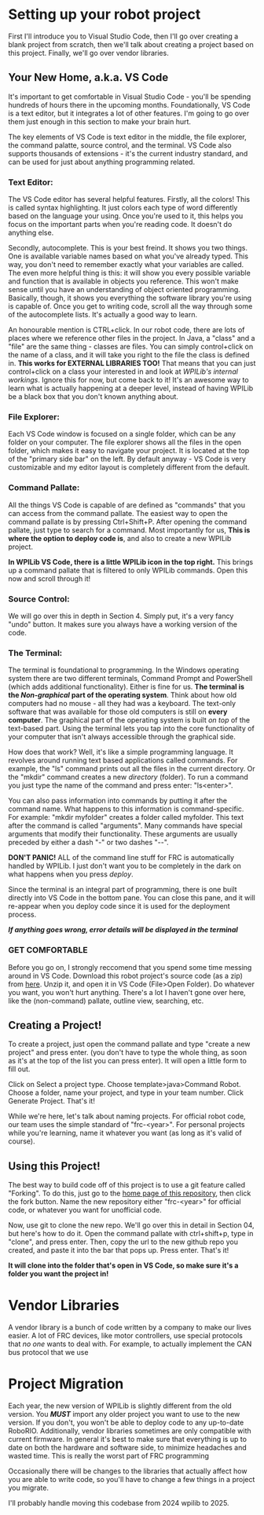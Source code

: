 # Setting up your robot project
First I'll introduce you to Visual Studio Code, then I'll go over creating a blank project from scratch, then we'll talk about creating a project based on this project. Finally, we'll go over vendor libraries.
## Your New Home, a.k.a. VS Code
It's important to get comfortable in Visual Studio Code - you'll be spending hundreds of hours there in the upcoming months. Foundationally, VS Code is a text editor, but it integrates a lot of other features. I'm going to go over them just enough in this section to make your brain hurt.

The key elements of VS Code is text editor in the middle, the file explorer, the command palatte, source control, and the terminal. VS Code also supports thousands of extensions - it's the current industry standard, and can be used for just about anything programming related.

### Text Editor:
The VS Code editor has several helpful features. Firstly, all the colors! This is called syntax highlighting. It just colors each type of word differently based on the language your using. Once you're used to it, this helps you focus on the important parts when you're reading code. It doesn't do anything else.

Secondly, autocomplete. This is your best freind. It shows you two things. One is available variable names based on what you've already typed. This way, you don't need to remember exactly what your variables are called. The even more helpful thing is this: it will show you every possible variable and function that is available in objects you reference. This won't make sense until you have an understanding of object oriented programming. Basically, though, it shows you everything the software library you're using is capable of. Once you get to writing code, scroll all the way through some of the autocomplete lists. It's actually a good way to learn.

An honourable mention is CTRL+click. In our robot code, there are lots of places where we reference other files in the project. In Java, a "class" and a "file" are the same thing - classes are files. You can simply control+click on the name of a class, and it will take you right to the file the class is defined in. **This works for EXTERNAL LIBRARIES TOO!** That means that you can just control+click on a class your interested in and look at *WPILib's internal workings*. Ignore this for now, but come back to it! It's an awesome way to learn what is actually happening at a deeper level, instead of having WPILib be a black box that you don't known anything about.

### File Explorer:
Each VS Code window is focused on a single folder, which can be any folder on your computer. The file explorer shows all the files in the open folder, which makes it easy to navigate your project. It is located at the top of the "primary side bar" on the left. By default anyway - VS Code is very customizable and my editor layout is completely different from the default.

### Command Pallate:
All the things VS Code is capable of are defined as "commands" that you can access from the command pallate. The easiest way to open the command pallate is by pressing Ctrl+Shift+P. After opening the command pallate, just type to search for a command. Most importantly for us, **This is where the option to deploy code is**, and also to create a new WPILib project.

**In WPILib VS Code, there is a little WPILib icon in the top right.** This brings up a command pallate that is filtered to only WPILib commands. Open this now and scroll through it!

### Source Control:
We will go over this in depth in Section 4. Simply put, it's a very fancy "undo" button. It makes sure you always have a working version of the code.

### The Terminal:
The terminal is foundational to programming. In the Windows operating system there are two different terminals, Command Prompt and PowerShell (which adds additional functionality). Either is fine for us. **The terminal is the *Non-graphical* part of the operating system**. Think about how old computers had no mouse - all they had was a keyboard. The text-only software that was available for those old computers is still on **every computer**. The graphical part of the operating system is built *on top* of the text-based part. Using the terminal lets you tap into the core functionality of your computer that isn't always accessible through the graphical side.

How does that work? Well, it's like a simple programming language. It revolves around running text based applications called commands. For example, the "ls" command prints out all the files in the current directory. Or the "mkdir" command creates a new *directory* (folder). To run a command you just type the name of the command and press enter: "ls\<enter\>". 

You can also pass information into commands by putting it after the command name. What happens to this information is command-specific. For example: "mkdir myfolder" creates a folder called myfolder. This text after the command is called "arguments". Many commands have special arguments that modify their functionality. These arguments are usually preceded by either a dash "-" or two dashes "--".

**DON'T PANIC!** ALL of the command line stuff for FRC is automatically handled by WPILib. I just don't want you to be completely in the dark on what happens when you press *deploy*.

Since the terminal is an integral part of programming, there is one built directly into VS Code in the bottom pane. You can close this pane, and it will re-appear when you deploy code since it is used for the deployment process.

***If anything goes wrong, error details will be displayed in the terminal***

### GET COMFORTABLE
Before you go on, I strongly reccomend that you spend some time messing around in VS Code. Download this robot project's source code (as a zip) from [here](https://github.com/Operation-P-E-A-C-C-E-Robotics/base-swerve/releases). Unzip it, and open it in VS Code (File>Open Folder). Do whatever you want, you won't hurt anything. There's a lot I haven't gone over here, like the (non-command) pallate, outline view, searching, etc.

## Creating a Project!
To create a project, just open the command pallate and type "create a new project" and press enter. (you don't have to type the whole thing, as soon as it's at the top of the list you can press enter). It will open a little form to fill out. 

Click on Select a project type. Choose template>java>Command Robot. Choose a folder, name your project, and type in your team number. Click Generate Project. That's it!

While we're here, let's talk about naming projects. For official robot code, our team uses the simple standard of "frc-\<year>". For personal projects while you're learning, name it whatever you want (as long as it's valid of course).

## Using this Project!
The best way to build code off of this project is to use a git feature called "Forking". To do this, just go to the [home page of this repository](https://github.com/Operation-P-E-A-C-C-E-Robotics/base-swerve), then click the fork button. Name the new repository either "frc-\<year>" for official code, or whatever you want for unofficial code.

Now, use git to clone the new repo. We'll go over this in detail in Section 04, but here's how to do it. Open the command pallate with ctrl+shift+p, type in "clone", and press enter. Then, copy the url to the new github repo you created, and paste it into the bar that pops up. Press enter. That's it!

**It will clone into the folder that's open in VS Code, so make sure it's a folder you want the project in!**

# Vendor Libraries
A vendor library is a bunch of code written by a company to make our lives easier. A lot of FRC devices, like motor controllers, use special protocols that *no one* wants to deal with. For example, to actually implement the CAN bus protocol that we use 

# Project Migration
Each year, the new version of WPILib is slightly different from the old version. You ***MUST*** import any older project you want to use to the new version. If you don't, you won't be able to deploy code to any up-to-date RoboRIO. Additionally, vendor libraries sometimes are only compatible with current firmware. In general it's best to make sure that everything is up to date on both the hardware and software side, to minimize headaches and wasted time. This is really the worst part of FRC programming

Occasionally there will be changes to the libraries that actually affect how you are able to write code, so you'll have to change a few things in a project you migrate.

I'll probably handle moving this codebase from 2024 wpilib to 2025.